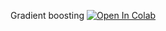 ﻿Gradient boosting
[![Open In Colab](https://colab.research.google.com/assets/colab-badge.svg)](https://colab.research.google.com/github/neychev/harbour_ml2020/blob/master/day07_Gradient_boosting/07_trees_boosting_ensembling.ipynb)